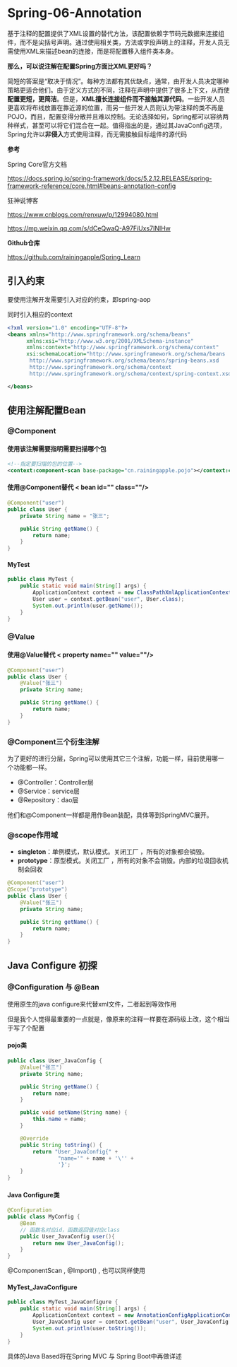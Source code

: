 # Spring-06-Annotation

基于注释的配置提供了XML设置的替代方法，该配置依赖字节码元数据来连接组件，而不是尖括号声明。通过使用相关类，方法或字段声明上的注释，开发人员无需使用XML来描述bean的连接，而是将配置移入组件类本身。

**那么，可以说注解在配置Spring方面比XML更好吗？**

简短的答案是“取决于情况”。每种方法都有其优缺点，通常，由开发人员决定哪种策略更适合他们。由于定义方式的不同，注释在声明中提供了很多上下文，从而使**配置更短，更简洁**。但是，**XML擅长连接组件而不接触其源代码**。一些开发人员更喜欢将布线放置在靠近源的位置，而另一些开发人员则认为带注释的类不再是POJO，而且，配置变得分散并且难以控制。无论选择如何，Spring都可以容纳两种样式，甚至可以将它们混合在一起。值得指出的是，通过其JavaConfig选项，Spring允许以**非侵入**方式使用注释，而无需接触目标组件的源代码

<!--more-->

**参考**

Spring Core官方文档

https://docs.spring.io/spring-framework/docs/5.2.12.RELEASE/spring-framework-reference/core.html#beans-annotation-config

狂神说博客

https://www.cnblogs.com/renxuw/p/12994080.html

https://mp.weixin.qq.com/s/dCeQwaQ-A97FiUxs7INlHw

**Github仓库**

https://github.com/rainingapple/Spring_Learn

## 引入约束

要使用注解开发需要引入对应的约束，即spring-aop

同时引入相应的context

```xml
<?xml version="1.0" encoding="UTF-8"?>
<beans xmlns="http://www.springframework.org/schema/beans"
      xmlns:xsi="http://www.w3.org/2001/XMLSchema-instance"
      xmlns:context="http://www.springframework.org/schema/context"
      xsi:schemaLocation="http://www.springframework.org/schema/beans
       http://www.springframework.org/schema/beans/spring-beans.xsd
       http://www.springframework.org/schema/context
       http://www.springframework.org/schema/context/spring-context.xsd">

</beans>
```

## 使用注解配置Bean

### @Component

#### 使用该注解需要指明需要扫描哪个包

```xml
<!--指定要扫描的包的位置-->
<context:component-scan base-package="cn.rainingapple.pojo"></context:component-scan>
```

#### 使用@Component替代 < bean id="" class=""/>

```java
@Component("user")
public class User {
    private String name = "张三";

    public String getName() {
        return name;
    }
}
```

#### MyTest

```java
public class MyTest {
    public static void main(String[] args) {
        ApplicationContext context = new ClassPathXmlApplicationContext("Beans.xml");
        User user = context.getBean("user", User.class);
        System.out.println(user.getName());
    }
}
```

### @Value

#### 使用@Value替代 < property name="" value=""/>

```java
@Component("user")
public class User {
    @Value("张三")
    private String name;

    public String getName() {
        return name;
    }
}
```

### @Component三个衍生注解

为了更好的进行分层，Spring可以使用其它三个注解，功能一样，目前使用哪一个功能都一样。

- @Controller：Controller层
- @Service：service层
- @Repository：dao层

他们和@Component一样都是用作Bean装配，具体等到SpringMVC展开。

### @scope作用域

- **singleton**：单例模式，默认模式。关闭工厂 ，所有的对象都会销毁。
- **prototype**：原型模式。关闭工厂 ，所有的对象不会销毁。内部的垃圾回收机制会回收

```java
@Component("user")
@Scope("prototype")
public class User {
    @Value("张三")
    private String name;

    public String getName() {
        return name;
    }
}
```

## Java Configure 初探

### @Configuration 与 @Bean

使用原生的java configure来代替xml文件，二者起到等效作用

但是我个人觉得最重要的一点就是，像原来的注释一样要在源码级上改，这个相当于写了个配置

#### pojo类

```java
public class User_JavaConfig {
    @Value("张三")
    private String name;

    public String getName() {
        return name;
    }

    public void setName(String name) {
        this.name = name;
    }

    @Override
    public String toString() {
        return "User_JavaConfig{" +
                "name='" + name + '\'' +
                '}';
    }
}
```

#### Java Configure类

```java
@Configuration
public class MyConfig {
    @Bean
    // 函数名对应id，函数返回值对应class
    public User_JavaConfig user(){
        return new User_JavaConfig();
    }
}
```

@ComponentScan , @Import() , 也可以同样使用

#### MyTest_JavaConfigure

```java
public class MyTest_JavaConfigure {
    public static void main(String[] args) {
        ApplicationContext context = new AnnotationConfigApplicationContext(MyConfig.class);
        User_JavaConfig user = context.getBean("user", User_JavaConfig.class);
        System.out.println(user.toString());
    }
}
```

具体的Java Based将在Spring MVC 与 Spring Boot中再做详述

